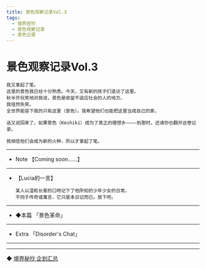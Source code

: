```yaml
---
title: 景色观察记录Vol.3
tags:
  - 镜界密抄
  - 景色观察记录
  - 景色记录
---
```


# 景色观察记录Vol.3


    我又拿起了笔。
    这里的景色我已经十分熟悉。今天，又有新的孩子们造访了这里。
    秋半开玩笑地对我说，景色是收留不适应社会的人的地方。
    我哑然失笑。
    全世界能容下我的只有这里（景色）。我希望他们也能把这里当成自己的家。
    
    话又说回来了。如果景色（Keshiki）成为了真正的理想乡————到那时，还请你也翻开这卷记录。

    我相信他们会成为新的火种，所以才拿起了笔。

---


- Note  【Coming soon……】



---

  - 【Lucia的一言】

        某人以温和长辈的口吻记下了他所知的少年少女的日常。
        不同于传奇或寓言，它只是本日记而已。放下吧。

---


- ◆本篇 「景色革命」

---

- Extra 「Disorder's Chat」

---
---

◆ [境界秘抄 企划汇总](https://luciasnote.space/_posts/2020-12-24-%E9%95%9C%E5%AF%86/)
